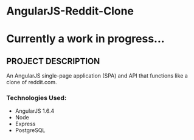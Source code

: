 # AngularJS-Reddit-Clone

# Currently a work in progress...

## PROJECT DESCRIPTION
An AngularJS single-page application (SPA) and API that functions like a clone of reddit.com.

### Technologies Used:
* AngularJS 1.6.4
* Node
* Express
* PostgreSQL